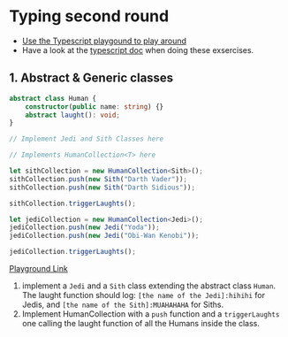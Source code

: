 # Typing second round

* [Use the Typescript playgound to play around](https://www.typescriptlang.org/play)
* Have a look at the [typescript doc](https://www.typescriptlang.org/docs) when doing these exsercises.

## 1. Abstract & Generic classes

```ts
abstract class Human {
    constructor(public name: string) {}
    abstract laught(): void;
}

// Implement Jedi and Sith Classes here

// Implements HumanCollection<T> here

let sithCollection = new HumanCollection<Sith>();
sithCollection.push(new Sith("Darth Vader"));
sithCollection.push(new Sith("Darth Sidious"));

sithCollection.triggerLaughts();

let jediCollection = new HumanCollection<Jedi>();
jediCollection.push(new Jedi("Yoda"));
jediCollection.push(new Jedi("Obi-Wan Kenobi"));

jediCollection.triggerLaughts();
```

[Playground Link](https://goo.gl/77Rpjb)

1. implement a `Jedi` and a `Sith` class extending the abstract class `Human`. The laught function should log: `[the name of the Jedi]:hihihi` for Jedis,
and  `[the name of the Sith]:MUAHAHAHA` for Siths.
2. Implement HumanCollection<T> with a `push` function and a `triggerLaughts` one calling the laught function of all the Humans inside the class.
